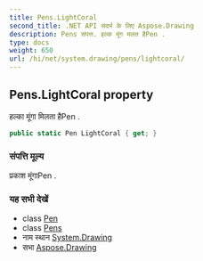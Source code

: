 ```yaml
---
title: Pens.LightCoral
second_title: .NET API संदर्भ के लिए Aspose.Drawing
description: Pens संपत्त. हल्क मूंग मलत हैPen .
type: docs
weight: 650
url: /hi/net/system.drawing/pens/lightcoral/
---
```

## Pens.LightCoral property

हल्का मूंगा मिलता हैPen .

```csharp
public static Pen LightCoral { get; }
```

### संपत्ति मूल्य

प्रकाश मूंगाPen .

### यह सभी देखें

* class [Pen](../../pen/)
* class [Pens](../)
* नाम स्थान [System.Drawing](../../pens/)
* सभा [Aspose.Drawing](../../../)


